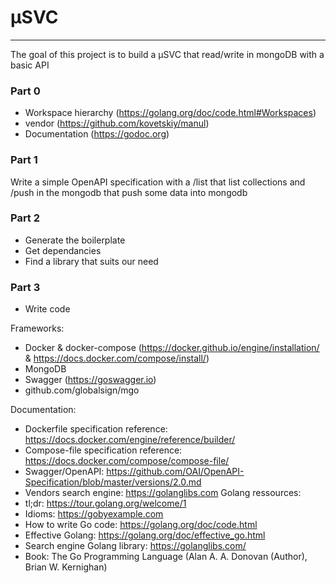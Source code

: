 # µSVC


-------

The goal of this project is to build a µSVC that read/write in mongoDB with a
basic API

### Part 0

 - Workspace hierarchy (https://golang.org/doc/code.html#Workspaces)
 - vendor (https://github.com/kovetskiy/manul)
 - Documentation (https://godoc.org)

### Part 1

Write a simple OpenAPI specification with a /list that list collections and
/push in the mongodb that push some data into mongodb

### Part 2

 - Generate the boilerplate
 - Get dependancies
 - Find a library that suits our need

### Part 3

 - Write code

Frameworks:
- Docker & docker-compose (https://docker.github.io/engine/installation/ & https://docs.docker.com/compose/install/)
- MongoDB 
- Swagger (https://goswagger.io)
- github.com/globalsign/mgo

Documentation:
 - Dockerfile specification reference: https://docs.docker.com/engine/reference/builder/
 - Compose-file specification reference: https://docs.docker.com/compose/compose-file/
 - Swagger/OpenAPI: https://github.com/OAI/OpenAPI-Specification/blob/master/versions/2.0.md
 - Vendors search engine: https://golanglibs.com
Golang ressources:
 - tl;dr: https://tour.golang.org/welcome/1
 - Idioms: https://gobyexample.com
 - How to write Go code: https://golang.org/doc/code.html
 - Effective Golang: https://golang.org/doc/effective_go.html
 - Search engine Golang library: https://golanglibs.com/
 - Book: The Go Programming Language (Alan A. A. Donovan (Author),‎ Brian W. Kernighan)
